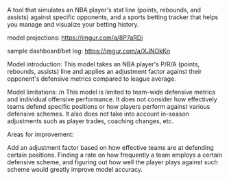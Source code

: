 A tool that simulates an NBA player's stat line (points, rebounds, and assists) against specific opponents, and a sports betting tracker that helps you manage and visualize your betting history.

model projections: https://imgur.com/a/8P7aRDi


sample dashboard/bet log: https://imgur.com/a/XJNOkKn

Model introduction:
This model takes an NBA player's P/R/A (points, rebounds, assists) line and applies an adjustment factor against their opponent's defensive metrics compared to league average.

Model limitations: /n
This model is limited to team-wide defensive metrics and individual offensive performance. It does not consider how effectively teams defend specific positions or how players perform against various defensive schemes. It also does not take into account in-season adjustments such as player trades, coaching changes, etc.

Areas for improvement:

Add an adjustment factor based on how effective teams are at defending certain positions. Finding a rate on how frequently a team employs a certain defensive scheme, and figuring out how well the player plays against such scheme would greatly improve model accuracy. 

